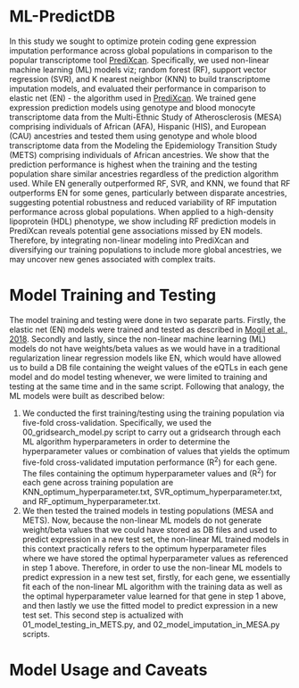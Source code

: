 # ML-PredictDB
In this study we sought to optimize protein coding gene expression imputation performance across global populations in comparison to the popular transcriptome tool [PrediXcan](https://github.com/WheelerLab/PrediXcan). Specifically, we used non-linear machine learning (ML) models viz; random forest (RF), support vector regression (SVR), and K nearest neighbor (KNN) to build transcriptome imputation models, and evaluated their performance in comparison to elastic net (EN) - the algorithm used in [PrediXcan](https://github.com/WheelerLab/PrediXcan). We trained gene expression prediction models using genotype and blood monocyte transcriptome data from the Multi-Ethnic Study of Atherosclerosis (MESA) comprising individuals of African (AFA), Hispanic (HIS), and European (CAU) ancestries and tested them using genotype and whole blood transcriptome data from the Modeling the Epidemiology Transition Study (METS) comprising individuals of African ancestries. We show that the prediction performance is highest when the training and the testing population share similar ancestries regardless of the prediction algorithm used. While EN generally outperformed RF, SVR, and KNN, we found that RF outperforms EN for some genes, particularly between disparate ancestries, suggesting potential robustness and reduced variability of RF imputation performance across global populations. When applied to a high-density lipoprotein (HDL) phenotype, we show including RF prediction models in PrediXcan reveals potential gene associations missed by EN models. Therefore, by integrating non-linear modeling into PrediXcan and diversifying our training populations to include more global ancestries, we may uncover new genes associated with complex traits.

# Model Training and Testing
The model training and testing were done in two separate parts. Firstly, the elastic net (EN) models were trained and tested as described in [Mogil et al., 2018](https://github.com/WheelerLab/DivPop). Secondly and lastly, since the non-linear machine learning (ML) models do not have weights/beta values as we would have in a traditional regularization linear regression models like EN, which would have allowed us to build a DB file containing the weight values of the eQTLs in each gene model and do model testing whenever, we were limited to training and testing at the same time and in the same script. Following that analogy, the ML models were built as described below:
  1. We conducted the first training/testing using the training population via five-fold cross-validation. Specifically, we used the 00_gridsearch_model.py script to carry out a gridsearch through each ML algorithm hyperparameters in order to determine the hyperparameter values or combination of values that yields the optimum five-fold cross-validated imputation performance (R<sup>2</sup>) for each gene. The files containing the optimum hyperparameter values and (R<sup>2</sup>) for each gene across training population are KNN_optimum_hyperparameter.txt, SVR_optimum_hyperparameter.txt, and RF_optimum_hyperparameter.txt.
  2. We then tested the trained models in testing populations (MESA and METS). Now, because the non-linear ML models do not generate weight/beta values that we could have stored as DB files and used to predict expression in a new test set, the non-linear ML trained models in this context practically refers to the optimum hyperparameter files where we have stored the optimal hyperparameter values as referenced in step 1 above. Therefore, in order to use the non-linear ML models to predict expression in a new test set, firstly, for each gene, we essentially fit each of the non-linear ML algorithm with the training data as well as the optimal hyperparameter value learned for that gene in step 1 above, and then lastly we use the fitted model to predict expression in a new test set. This second step is actualized with 01_model_testing_in_METS.py, and 02_model_imputation_in_MESA.py scripts.
  
  # Model Usage and Caveats
